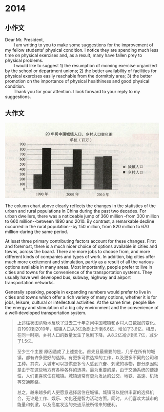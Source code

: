 # 2014

## 小作文


Dear Mr. President,    
&emsp;&emsp;I am writing to you to make some suggestions for the improvement of my fellow students' physical condition. I notice they are spending much less time on physical exercises and, as a result, many have fallen prey to physical problems.    
&emsp;&emsp;I would like to suggest 1) the resumption of moming exercise organized by the school or department unions; 2) the better availability of facilities for physical exercises easily reachable from the dormitoiy area; 3) the better promotion on the importance of physical healthiness and good physical condition.     
&emsp;&emsp;Thank you for your attention. I look forward to your reply to my suggestions. 


## 大作文

![image-20191209112949791](img/image-20191209112949791.png)

The column chart above clearly reflects the changes in the statistics of the urban and rural populations in China during the past two decades. For urban dwellers, there was a noticeable jump of 360 million -from 300 million to 660 million--between 1990 and 2010. By contrast, a remarkable decline occurred in the rural population--by 150 million, from
820 million to 670 million-during the same period.

At least three primary contributing factors account for these changes. First and foremost, there is a much nicer choice of options available in cities and towns, across the board. There are more jobs to choose from, and more different kinds of companies and types of work. In addition, big cities offer much more excitement and stimulation, partly as a result of all the various options available in many areas. Most importantly, people prefer to live in cities and towns for the convenience of the transportation systems. They usually have well developed bus, subway, highway and airport transportation networks.

Generally speaking, people in expanding numbers would prefer to live in cities and towns which offer a rich variety of many options, whether it is for jobs, leisure, cultural or intellectual activities. At the same time, people like the energy and stimulation of a big city environment and the convenience of a well-developed transportation system.

> 上述柱状图清晰地反映了过去二十年之间中国城镇和乡村人口数据的变化。自1990到2010年，城镇人口从3亿急剧上升到6.6亿，增加了3.6亿。相反，在同一时期，乡村人口的数量发生了急剧下降，从8.2亿减少到6.7亿，减少了1.5亿。
>
> 至少三个主要 原因造成了上述变化。首先且最重要的是，几乎在所有的城镇，都有许多更好的选择。有更多可供选择的工作，以及更多不同的公司和工种。其次，大城市可以提供更多令人感到兴奋、刺激的事物，部分原因就是由于在这些地方有各种各样的选择。最为重要的是，由于交通系统的便捷性，人们更喜欢住在城镇。城镇通常有更为发达的公交、地铁、高速、机场等交通网络。
>
> 总之，越来越多的人更愿意选择居住在城镇。城镇可以提供丰富的选择机会，无论是工作、娱乐、文化还是智力活动方面。同时，人们喜欢大城市的能量和刺激，以及高度发达的交通系统所带来的便利。


